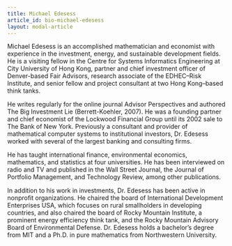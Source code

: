 ```yaml
---
title: Michael Edesess
article_id: bio-michael-edesess
layout: modal-article
---
```


Michael Edesess is an accomplished mathematician and economist with experience in the investment,
energy, and sustainable development fields. He is a visiting fellow in the Centre for Systems
Informatics Engineering at City University of Hong Kong, partner and chief investment officer of
Denver-based Fair Advisors, research associate of the EDHEC–Risk Institute, and senior fellow and
project consultant at two Hong Kong–based think tanks.

He writes regularly for the online journal Advisor Perspectives and authored The Big Investment Lie
(Berrett-Koehler, 2007). He was a founding partner and chief economist of the Lockwood Financial
Group until its 2002 sale to The Bank of New York. Previously a consultant and provider of
mathematical computer systems to institutional investors, Dr. Edesess worked with several of the
largest banking and consulting firms.

He has taught international finance, environmental economics, mathematics, and statistics at four
universities. He has been interviewed on radio and TV and published in the Wall Street Journal, the
Journal of Portfolio Management, and Technology Review, among other publications.

In addition to his work in investments, Dr. Edesess has been active in nonprofit organizations. He
chaired the board of International Development Enterprises USA, which focuses on rural smallholders
in developing countries, and also chaired the board of Rocky Mountain Institute, a prominent energy
efficiency think tank, and the Rocky Mountain Advisory Board of Environmental Defense. Dr. Edesess
holds a bachelor’s degree from MIT and a Ph.D. in pure mathematics from Northwestern University.

